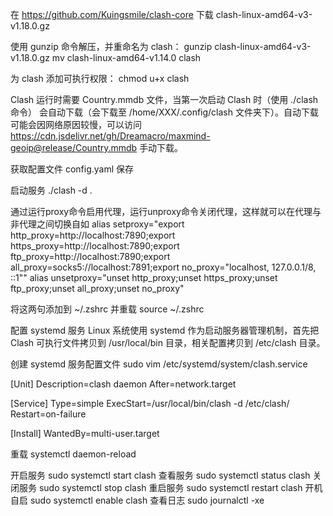在 https://github.com/Kuingsmile/clash-core 下载 clash-linux-amd64-v3-v1.18.0.gz

使用 gunzip 命令解压，并重命名为 clash：
gunzip clash-linux-amd64-v3-v1.18.0.gz
mv clash-linux-amd64-v1.14.0 clash

为 clash 添加可执行权限：
chmod u+x clash

Clash 运行时需要 Country.mmdb 文件，当第一次启动 Clash 时（使用 ./clash 命令） 会自动下载（会下载至 /home/XXX/.config/clash 文件夹下）。自动下载可能会因网络原因较慢，可以访问 https://cdn.jsdelivr.net/gh/Dreamacro/maxmind-geoip@release/Country.mmdb 手动下载。

获取配置文件 config.yaml 保存

启动服务
./clash -d .

通过运行proxy命令启用代理，运行unproxy命令关闭代理，这样就可以在代理与非代理之间切换自如
alias setproxy="export http_proxy=http://localhost:7890;export https_proxy=http://localhost:7890;export ftp_proxy=http://localhost:7890;export all_proxy=socks5://localhost:7891;export no_proxy=\"localhost, 127.0.0.1/8, ::1\""
alias unsetproxy="unset http_proxy;unset https_proxy;unset ftp_proxy;unset all_proxy;unset no_proxy"

将这两句添加到 ~/.zshrc 并重载
source ~/.zshrc

配置 systemd 服务
Linux 系统使用 systemd 作为启动服务器管理机制，首先把 Clash 可执行文件拷贝到 /usr/local/bin 目录，相关配置拷贝到 /etc/clash 目录。

创建 systemd 服务配置文件 sudo vim /etc/systemd/system/clash.service

[Unit]
Description=clash daemon
After=network.target

[Service]
Type=simple
ExecStart=/usr/local/bin/clash -d /etc/clash/
Restart=on-failure

[Install]
WantedBy=multi-user.target

重载
systemctl daemon-reload

开启服务 sudo systemctl start clash
查看服务 sudo systemctl status clash
关闭服务 sudo systemctl stop clash
重启服务 sudo systemctl restart clash
开机自启 sudo systemctl enable clash
查看日志 sudo journalctl -xe
